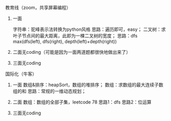 
教育线（zoom，共享屏幕编程）

1. 一面

    字符串：驼峰表示法转换为python风格
        思路：遍历即可，easy；
    二叉树：求叶子节点间的最大距离，此即为一棵二叉树的宽度；
        思路：dfs
            max(dfs(left), dfs(right), depth(left)+depth(right))
2. 二面无coding（可能是因为一面两道题都很快地做出来了）

3. 三面无coding

国际化（牛客）

1. 一面
    数组&排序：heapSort，数组的堆排序；
    数组：求数组的最大连续子数组的和
        思路：常规的一维动态规划；
2. 二面
    数组：数组的全部子集，leetcode 78
        思路1：dfs
        思路2：位运算

3. 三面无coding